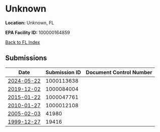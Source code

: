 # Unknown

**Location:** Unknown, FL

**EPA Facility ID:** 100000164859

[Back to FL Index](../../index.md)

## Submissions

| Date | Submission ID | Document Control Number |
|------|--------------|-------------------------|
| [2024-05-22](submissions/1000113638.md) | 1000113638 |  |
| [2019-12-02](submissions/1000084004.md) | 1000084004 |  |
| [2015-01-22](submissions/1000047761.md) | 1000047761 |  |
| [2010-01-27](submissions/1000012108.md) | 1000012108 |  |
| [2005-02-03](submissions/41980.md) | 41980 |  |
| [1999-12-27](submissions/19416.md) | 19416 |  |
